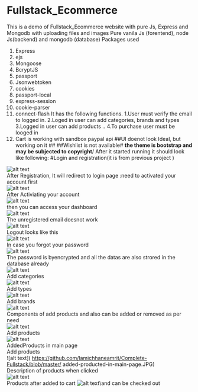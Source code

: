# Fullstack_Ecommerce
This is a demo of Fullstack_Ecommerce  website with pure Js, Express and Mongodb with uploading files and images 
Pure vanila Js (forentend), node Js(backend) and mongodb (database)
Packages used
1.	Express
2.	ejs
3.	Mongoose
4.	BcryptJS
5.	passport
6.	Jsonwebtoken
7.	cookies
8.	passport-local
9.	express-session
10.	cookie-parser
11.	connect-flash
It has the following functions.
1.User must verify the email to logged in.
2.Loged in user can add categories, brands and types
3.Logged in user can add products ..
4.To purchase user must be looged in
5. Cart is working with sandbox paypal api
##UI doenot look Ideal, but working on it ##
##Wishlist is not available#
**the theme is bootstrap and may be subjected to copyright**/
After it started running it should look like following:
#Login and registration(it is from previous project )

![alt text]( https://github.com/lamichhaneamrit/Complete-Fullstack/blob/master/login.JPG)\
After Registration, It will redirect to login page :need to activated your account first\
![alt text](https://github.com/lamichhaneamrit/User_registration/blob/master/activate_link_from_user.PNG)\
After Activiating your account\
![alt text](https://github.com/lamichhaneamrit/User_registration/blob/master/activated.PNG)\
then you can access your dashboard\
![alt text]( https://github.com/lamichhaneamrit/Complete-Fullstack/blob/master/dashboard.JPG)\
The unregistered email doesnot work\
![alt text](https://github.com/lamichhaneamrit/User_registration/blob/master/Login.PNG)\
Logout looks like this\
![alt text](https://github.com/lamichhaneamrit/User_registration/blob/master/logout.PNG)\
In case you forgot your password\
![alt text](https://github.com/lamichhaneamrit/User_registration/blob/master/forget_pass.PNG)\
The password is byencrypted and all the datas are also strored in the database already\
![alt text](https://github.com/lamichhaneamrit/User_registration/blob/master/database%20ready.PNG)\
Add categories\
![alt text]( https://github.com/lamichhaneamrit/Complete-Fullstack/blob/master/addcategories.JPG)\
Add types\
![alt text]( https://github.com/lamichhaneamrit/Complete-Fullstack/blob/master/addtype.JPG)\
Add brands\
![alt text]( https://github.com/lamichhaneamrit/Complete-Fullstack/blob/master/addbrand.JPG)\
Components of add products and also can be added or removed as per need\
![alt text]( https://github.com/lamichhaneamrit/Complete-Fullstack/blob/master/add_products1.JPG)\
Add products\
![alt text]( https://github.com/lamichhaneamrit/Complete-Fullstack/blob/master/add_products.JPG)\
AddedProducts in main page\
Add products\
![alt text]( https://github.com/lamichhaneamrit/Complete-Fullstack/blob/master/ added-producted-in-main-page.JPG)\
Description of products when clicked\
![alt text]( https://github.com/lamichhaneamrit/Complete-Fullstack/blob/master/descriptionofproductadded.JPG)\
Products after added to cart
![alt text]( https://github.com/lamichhaneamrit/Complete-Fullstack/blob/master/addedtocart.JPG)\and can be checked out













